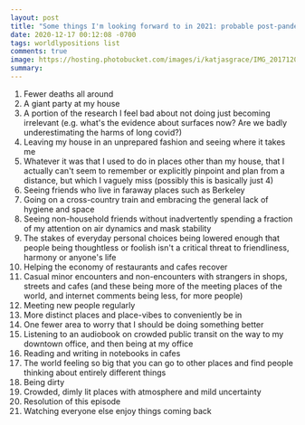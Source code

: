 ```yaml
---
layout: post
title: "Some things I'm looking forward to in 2021: probable post-pandemic edition"
date: 2020-12-17 00:12:08 -0700
tags: worldlypositions list
comments: true
image: https://hosting.photobucket.com/images/i/katjasgrace/IMG_20171208_101559.jpg
summary:
---
```

1. Fewer deaths all around
2. A giant party at my house
3. A portion of the research I feel bad about not doing just becoming irrelevant (e.g. what's the evidence about surfaces now? Are we badly underestimating the harms of long covid?)
4. Leaving my house in an unprepared fashion and seeing where it takes me
5. Whatever it was that I used to do in places other than my house, that I actually can't seem to remember or explicitly pinpoint and plan from a distance, but which I vaguely miss (possibly this is basically just 4)
6. Seeing friends who live in faraway places such as Berkeley
7. Going on a cross-country train and embracing the general lack of hygiene and space
8. Seeing non-household friends without inadvertently spending a fraction of my attention on air dynamics and mask stability
9. The stakes of everyday personal choices being lowered enough that people being thoughtless or foolish isn't a critical threat to friendliness, harmony or anyone's life
10. Helping the economy of restaurants and cafes recover
11. Casual minor encounters and non-encounters with strangers in shops, streets and cafes (and these being more of the meeting places of the world, and internet comments being less, for more people)
12. Meeting new people regularly
13. More distinct places and place-vibes to conveniently be in
14. One fewer area to worry that I should be doing something better
15. Listening to an audiobook on crowded public transit on the way to my downtown office, and then being at my office
16. Reading and writing in notebooks in cafes
17. The world feeling so big that you can go to other places and find people thinking about entirely different things
18. Being dirty
19. Crowded, dimly lit places with atmosphere and mild uncertainty
20. Resolution of this episode
21. Watching everyone else enjoy things coming back
